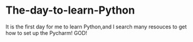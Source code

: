 # The-day-to-learn-Python
It is the first day for me to learn Python,and I search many resouces to get how to set up the Pycharm! GOD!
